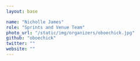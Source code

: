 ```yaml
---
layout: base

name: "Nicholle James"
role: "Sprints and Venue Team"
photo_url: "/static/img/organizers/oboechick.jpg"
github: "oboechick"
twitter: ""
website: ""
---
```

